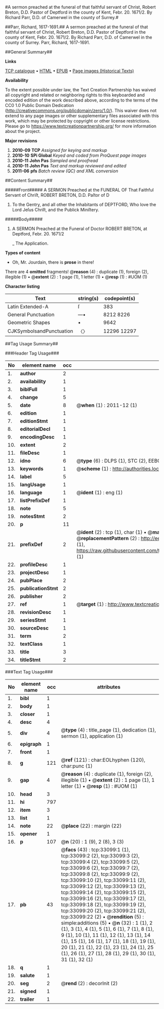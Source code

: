 #A sermon preached at the funeral of that faithful servant of Christ, Robert Breton, D.D. Pastor of Deptford in the county of Kent, Febr. 20. 1671/2. By Richard Parr, D.D. of Camerwel in the county of Surrey.#

##Parr, Richard, 1617-1691.##
A sermon preached at the funeral of that faithful servant of Christ, Robert Breton, D.D. Pastor of Deptford in the county of Kent, Febr. 20. 1671/2. By Richard Parr, D.D. of Camerwel in the county of Surrey.
Parr, Richard, 1617-1691.

##General Summary##

**Links**

[TCP catalogue](http://www.ota.ox.ac.uk/tcp/)  • 
[HTML](http://tei.it.ox.ac.uk/tcp/Texts-HTML/free/A56/A56449.html)  • 
[EPUB](http://tei.it.ox.ac.uk/tcp/Texts-EPUB/free/A56/A56449.epub) • 
[Page images (Historical Texts)](https://historicaltexts.jisc.ac.uk/eebo-99828668e)

**Availability**

To the extent possible under law, the Text Creation Partnership has waived all copyright and related or neighboring rights to this keyboarded and encoded edition of the work described above, according to the terms of the CC0 1.0 Public Domain Dedication (http://creativecommons.org/publicdomain/zero/1.0/). This waiver does not extend to any page images or other supplementary files associated with this work, which may be protected by copyright or other license restrictions. Please go to https://www.textcreationpartnership.org/ for more information about the project.

**Major revisions**

1. __2010-09__ __TCP__ *Assigned for keying and markup*
1. __2010-10__ __SPi Global__ *Keyed and coded from ProQuest page images*
1. __2010-11__ __John Pas__ *Sampled and proofread*
1. __2010-11__ __John Pas__ *Text and markup reviewed and edited*
1. __2011-06__ __pfs__ *Batch review (QC) and XML conversion*

##Content Summary##

#####Front#####
A SERMON Preached at the FUNERAL OF That Faithful Servant of Chriſt, ROBERT BRETON, D.D. Paſtor of D
1. To the Gentry, and all other the Inhabitants of DEPTFORD, Who love the Lord Jeſus Chriſt, and the Publick Miniſtery.

#####Body#####

1. A SERMON Preached at the Funeral of Doctor ROBERT BRETON, at Deptford, Febr. 20. 1671/2

    _ The Application.

**Types of content**

  * Oh, Mr. Jourdain, there is **prose** in there!

There are 4 **omitted** fragments! 
 @__reason__ (4) : duplicate (1), foreign (2), illegible (1)  •  @__extent__ (2) : 1 page (1), 1 letter (1)  •  @__resp__ (1) : #UOM (1)

**Character listing**


|Text|string(s)|codepoint(s)|
|---|---|---|
|Latin Extended-A|ſ|383|
|General Punctuation|—•|8212 8226|
|Geometric Shapes|▪|9642|
|CJKSymbolsandPunctuation|〈〉|12296 12297|

##Tag Usage Summary##

###Header Tag Usage###

|No|element name|occ|attributes|
|---|---|---|---|
|1.|__author__|2||
|2.|__availability__|1||
|3.|__biblFull__|1||
|4.|__change__|5||
|5.|__date__|8| @__when__ (1) : 2011-12 (1)|
|6.|__edition__|1||
|7.|__editionStmt__|1||
|8.|__editorialDecl__|1||
|9.|__encodingDesc__|1||
|10.|__extent__|2||
|11.|__fileDesc__|1||
|12.|__idno__|6| @__type__ (6) : DLPS (1), STC (2), EEBO-CITATION (1), PROQUEST (1), VID (1)|
|13.|__keywords__|1| @__scheme__ (1) : http://authorities.loc.gov/ (1)|
|14.|__label__|5||
|15.|__langUsage__|1||
|16.|__language__|1| @__ident__ (1) : eng (1)|
|17.|__listPrefixDef__|1||
|18.|__note__|5||
|19.|__notesStmt__|2||
|20.|__p__|11||
|21.|__prefixDef__|2| @__ident__ (2) : tcp (1), char (1)  •  @__matchPattern__ (2) : ([0-9\-]+):([0-9IVX]+) (1), (.+) (1)  •  @__replacementPattern__ (2) : http://eebo.chadwyck.com/downloadtiff?vid=$1&page=$2 (1), https://raw.githubusercontent.com/textcreationpartnership/Texts/master/tcpchars.xml#$1 (1)|
|22.|__profileDesc__|1||
|23.|__projectDesc__|1||
|24.|__pubPlace__|2||
|25.|__publicationStmt__|2||
|26.|__publisher__|2||
|27.|__ref__|1| @__target__ (1) : http://www.textcreationpartnership.org/docs/. (1)|
|28.|__revisionDesc__|1||
|29.|__seriesStmt__|1||
|30.|__sourceDesc__|1||
|31.|__term__|2||
|32.|__textClass__|1||
|33.|__title__|3||
|34.|__titleStmt__|2||


###Text Tag Usage###

|No|element name|occ|attributes|
|---|---|---|---|
|1.|__bibl__|1||
|2.|__body__|1||
|3.|__closer__|1||
|4.|__desc__|4||
|5.|__div__|4| @__type__ (4) : title_page (1), dedication (1), sermon (1), application (1)|
|6.|__epigraph__|1||
|7.|__front__|1||
|8.|__g__|121| @__ref__ (121) : char:EOLhyphen (120), char:punc (1)|
|9.|__gap__|4| @__reason__ (4) : duplicate (1), foreign (2), illegible (1)  •  @__extent__ (2) : 1 page (1), 1 letter (1)  •  @__resp__ (1) : #UOM (1)|
|10.|__head__|3||
|11.|__hi__|797||
|12.|__item__|3||
|13.|__list__|1||
|14.|__note__|22| @__place__ (22) : margin (22)|
|15.|__opener__|1||
|16.|__p__|107| @__n__ (20) : 1 (9), 2 (8), 3 (3)|
|17.|__pb__|43| @__facs__ (43) : tcp:33099:1 (1), tcp:33099:2 (2), tcp:33099:3 (2), tcp:33099:4 (2), tcp:33099:5 (2), tcp:33099:6 (2), tcp:33099:7 (2), tcp:33099:8 (2), tcp:33099:9 (2), tcp:33099:10 (2), tcp:33099:11 (2), tcp:33099:12 (2), tcp:33099:13 (2), tcp:33099:14 (2), tcp:33099:15 (2), tcp:33099:16 (2), tcp:33099:17 (2), tcp:33099:18 (2), tcp:33099:19 (2), tcp:33099:20 (2), tcp:33099:21 (2), tcp:33099:22 (2)  •  @__rendition__ (5) : simple:additions (5)  •  @__n__ (32) : 1 (1), 2 (1), 3 (1), 4 (1), 5 (1), 6 (1), 7 (1), 8 (1), 9 (1), 10 (1), 11 (1), 12 (1), 13 (1), 14 (1), 15 (1), 16 (1), 17 (1), 18 (1), 19 (1), 20 (1), 21 (1), 22 (1), 23 (1), 24 (1), 25 (1), 26 (1), 27 (1), 28 (1), 29 (1), 30 (1), 31 (1), 32 (1)|
|18.|__q__|1||
|19.|__salute__|1||
|20.|__seg__|2| @__rend__ (2) : decorInit (2)|
|21.|__signed__|1||
|22.|__trailer__|1||
